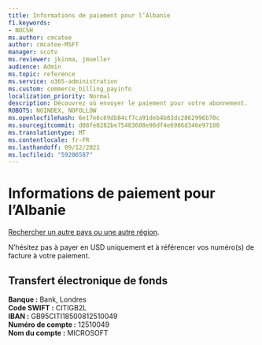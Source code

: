 ```yaml
---
title: Informations de paiement pour l’Albanie
f1.keywords:
- NOCSH
ms.author: cmcatee
author: cmcatee-MSFT
manager: scotv
ms.reviewer: jkinma, jmueller
audience: Admin
ms.topic: reference
ms.service: o365-administration
ms.custom: commerce_billing_payinfo
localization_priority: Normal
description: Découvrez où envoyer le paiement pour votre abonnement.
ROBOTS: NOINDEX, NOFOLLOW
ms.openlocfilehash: 6e17e6c69db84cf7ca91deb4b83dc2862996b70c
ms.sourcegitcommit: d08fe0282be75483608e96df4e6986d346e97180
ms.translationtype: MT
ms.contentlocale: fr-FR
ms.lasthandoff: 09/12/2021
ms.locfileid: "59206587"
---
```

# <a name="payment-information-for-albania"></a>Informations de paiement pour l’Albanie

[Rechercher un autre pays ou une autre région](../billing-and-payments/pay-for-your-subscription.md).

N’hésitez pas à payer en USD uniquement et à référencer vos numéro(s) de facture à votre paiement.

## <a name="electronic-funds-transfer"></a>Transfert électronique de fonds

**Banque :** Bank, Londres  
**Code SWIFT :** CITIGB2L  
**IBAN :** GB95CITI18500812510049  
**Numéro de compte :** 12510049  
**Nom du compte :** MICROSOFT
